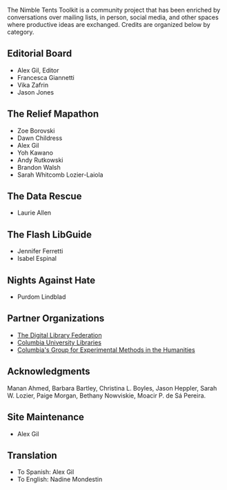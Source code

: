 The Nimble Tents Toolkit is a community project that has been enriched by conversations over mailing lists, in person, social media, and other spaces where productive ideas are exchanged. Credits are organized below by category.

## Editorial Board

- Alex Gil, Editor
- Francesca Giannetti
- Vika Zafrin
- Jason Jones

## The Relief Mapathon

- Zoe Borovski
- Dawn Childress
- Alex Gil
- Yoh Kawano
- Andy Rutkowski
- Brandon Walsh
- Sarah Whitcomb Lozier-Laiola


## The Data Rescue

- Laurie Allen

## The Flash LibGuide

- Jennifer Ferretti
- Isabel Espinal


## Nights Against Hate

- Purdom Lindblad


## Partner Organizations

- [The Digital Library Federation](https://www.diglib.org/)
- [Columbia University Libraries](http://library.columbia.edu/services/digital-scholarship.html)
- [Columbia's Group for Experimental Methods in the Humanities](http://xpmethod.plaintext.in/)


## Acknowledgments

Manan Ahmed, Barbara Bartley, Christina L. Boyles, Jason Heppler, Sarah W. Lozier, Paige Morgan, Bethany Nowviskie, Moacir P. de Sá Pereira.

## Site Maintenance

- Alex Gil

## Translation

- To Spanish: Alex Gil
- To English: Nadine Mondestin

